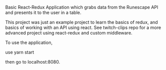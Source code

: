 Basic React-Redux Application which grabs data from the Runescape API and presents it to the user in a table.

This project was just an example project to learn the basics of redux, and basics of working with an API using react. See twitch-clips repo for a more advanced project using react-redux and custom middleware.

To use the application, 

use yarn start

then go to localhost:8080.
